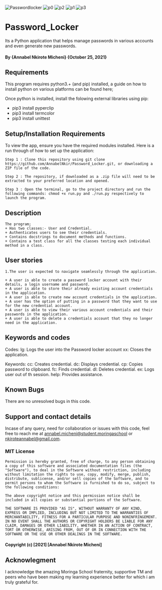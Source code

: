 ![Passwordlocker](https://user-images.githubusercontent.com/87479148/139210750-a4a205d0-89b1-48eb-93b9-2a98c0c06aff.png)
![p0](https://user-images.githubusercontent.com/87479148/139210827-d0a59e99-0722-4516-a63d-9e98c8e0b365.png)
![p2](https://user-images.githubusercontent.com/87479148/139210956-bf3e0a4d-287d-47b0-a357-259118e4a3ea.png)
![p1](https://user-images.githubusercontent.com/87479148/139211037-a51dfd1f-32c9-4e93-83ad-df2be04a0b7b.png)
![p3](https://user-images.githubusercontent.com/87479148/139211063-8152b1f9-18d5-42ea-b7d8-9a011fbe7c4d.png)
# Password_Locker
 Its a Python application that helps manage passwords in various accounts and even generate new passwords.

#### By **{Annabel Nkirote Micheni}** **{October 25, 2021}**

## Requirements

This program requires python3.+ (and pip) installed, a guide on how to install python on various platforms can be found here;

Once python is installed, install the folowing external libraries using pip:
+ pip3 install pyperclip
+ pip3 install termcolor
+ pip3 install unittest

## Setup/Installation Requirements

To view the app, ensure you have the required modules installed. Here is a run through of how to set up the application:
```
Step 1 : Clone this repository using git clone https://github.com/AnnabelNkir/Password_Locker.git, or downloading a ZIP file of the code.

Step 2 : The repository, if downloaded as a .zip file will need to be extracted to your preferred location and opened.

Step 3 : Open the terminal, go to the project directory and run the following commands: chmod +x run.py and ./run.py respectively to launch the program.

```
## Description
```
The program;
+ Has two classes:- User and Credential.
+ Authenticates users to see their credentials.
+ Contains docstrings to document methods and functions.
+ Contains a test class for all the classes testing each individual method in a class.

```

## User stories
```
1.The user is expected to navigate seamlessly through the application.

+ A user is able to create a password locker account with their details, a login username and password.
+ A user is able to store their already existing account credentials in the application.
+ A user is able to create new account credentials in the application.
+ A user has the option of putting in a password that they want to use for the new credential account.
+ A user is able to view their various account credentials and their passwords in the application.
+ A user is able to delete a credentials account that they no longer need in the application.
```
## Keywords and codes

Codes:
lg: Logs the user into the Password locker account
xx: Closes the application.

Keywords:
cc: Creates credential.
dc: Displays credential.
cp: Copies password to clipboard.
fc: Finds credential.
dl: Deletes credential.
ex: Logs user out of th session.
help: Provides assistance.

## Known Bugs
There are no unresolved bugs in this code.

## Support and contact details
Incase of any query, need for collaboration or issues with this code, feel free to reach me at annabel.micheni@student.moringaschool or nkiroteannabel@gmail.com.


### MIT License
```
Permission is hereby granted, free of charge, to any person obtaining a copy of this software and associated documentation files (the "Software"), to deal in the Software without restriction, including without limitation the rights to use, copy, modify, merge, publish, distribute, sublicense, and/or sell copies of the Software, and to permit persons to whom the Software is furnished to do so, subject to the following conditions:

The above copyright notice and this permission notice shall be included in all copies or substantial portions of the Software.

THE SOFTWARE IS PROVIDED "AS IS", WITHOUT WARRANTY OF ANY KIND, EXPRESS OR IMPLIED, INCLUDING BUT NOT LIMITED TO THE WARRANTIES OF MERCHANTABILITY, FITNESS FOR A PARTICULAR PURPOSE AND NONINFRINGEMENT. IN NO EVENT SHALL THE AUTHORS OR COPYRIGHT HOLDERS BE LIABLE FOR ANY CLAIM, DAMAGES OR OTHER LIABILITY, WHETHER IN AN ACTION OF CONTRACT, TORT OR OTHERWISE, ARISING FROM, OUT OF OR IN CONNECTION WITH THE SOFTWARE OR THE USE OR OTHER DEALINGS IN THE SOFTWARE.
```
#### Copyright (c) [2021] [Annabel Nkirote Micheni] ####

## Acknowlegment
I acknowledge the amazing Moringa School fraternity, supportive TM and peers who have been making my learning experience better for which i am truly grateful for.
